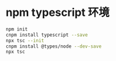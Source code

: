 # npm typescript 环境

```sh
npm init
cnpm install typescript --save
npx tsc --init
cnpm install @types/node --dev-save
npx tsc
```